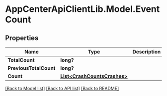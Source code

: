 # AppCenterApiClientLib.Model.EventCount
## Properties

Name | Type | Description | Notes
------------ | ------------- | ------------- | -------------
**TotalCount** | **long?** |  | [optional] 
**PreviousTotalCount** | **long?** |  | [optional] 
**Count** | [**List&lt;CrashCountsCrashes&gt;**](CrashCountsCrashes.md) |  | [optional] 

[[Back to Model list]](../README.md#documentation-for-models) [[Back to API list]](../README.md#documentation-for-api-endpoints) [[Back to README]](../README.md)


